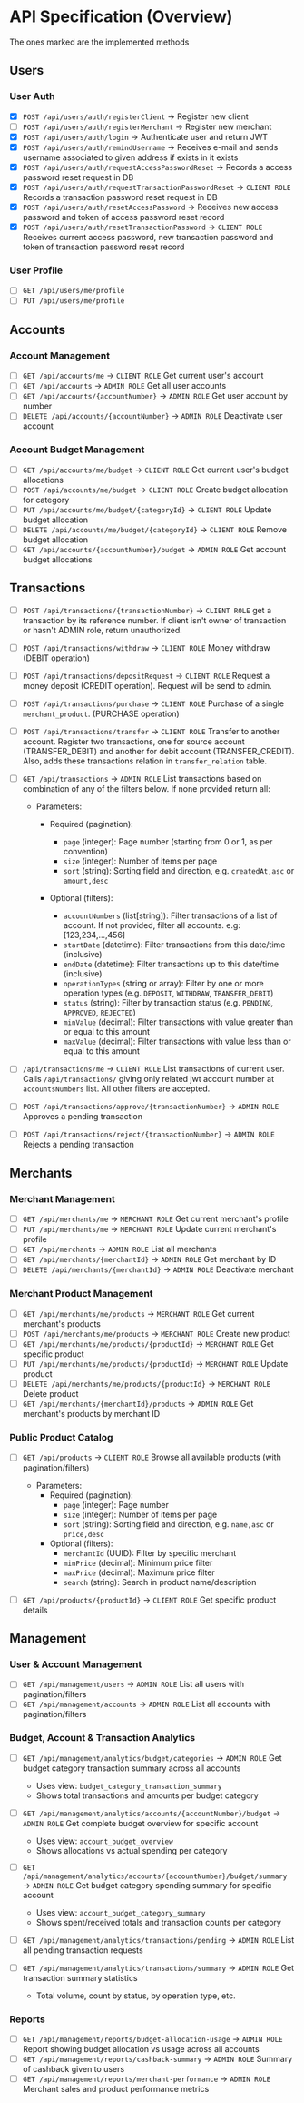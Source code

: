 # API Specification (Overview)

The ones marked are the implemented methods

## Users

### User Auth

- [x] `POST /api/users/auth/registerClient` → Register new client
- [ ] `POST /api/users/auth/registerMerchant` → Register new merchant
- [x] `POST /api/users/auth/login` → Authenticate user and return JWT
- [x] `POST /api/users/auth/remindUsername` → Receives e-mail and sends username associated to given address if exists in it exists
- [x] `POST /api/users/auth/requestAccessPasswordReset` → Records a access password reset request in DB
- [x] `POST /api/users/auth/requestTransactionPasswordReset` → `CLIENT ROLE` Records a transaction password reset request in DB
- [x] `POST /api/users/auth/resetAccessPassword` → Receives new access password and token of access password reset record
- [x] `POST /api/users/auth/resetTransactionPassword` → `CLIENT ROLE` Receives current access password, new transaction password and token of transaction password reset record

### User Profile

- [ ] `GET /api/users/me/profile`
- [ ] `PUT /api/users/me/profile`

## Accounts

### Account Management

- [ ] `GET /api/accounts/me` → `CLIENT ROLE` Get current user's account
- [ ] `GET /api/accounts` → `ADMIN ROLE` Get all user accounts
- [ ] `GET /api/accounts/{accountNumber}` → `ADMIN ROLE` Get user account by number
- [ ] `DELETE /api/accounts/{accountNumber}` → `ADMIN ROLE` Deactivate user account

### Account Budget Management

- [ ] `GET /api/accounts/me/budget` → `CLIENT ROLE` Get current user's budget allocations
- [ ] `POST /api/accounts/me/budget` → `CLIENT ROLE` Create budget allocation for category
- [ ] `PUT /api/accounts/me/budget/{categoryId}` → `CLIENT ROLE` Update budget allocation
- [ ] `DELETE /api/accounts/me/budget/{categoryId}` → `CLIENT ROLE` Remove budget allocation
- [ ] `GET /api/accounts/{accountNumber}/budget` → `ADMIN ROLE` Get account budget allocations

## Transactions

- [ ] `POST /api/transactions/{transactionNumber}` → `CLIENT ROLE` get a transaction by its reference number. If client isn't owner of transaction or hasn't ADMIN role, return unauthorized.
- [ ] `POST /api/transactions/withdraw` → `CLIENT ROLE` Money withdraw (DEBIT operation)
- [ ] `POST /api/transactions/depositRequest` → `CLIENT ROLE` Request a money deposit (CREDIT operation). Request will be send to admin.
- [ ] `POST /api/transactions/purchase` → `CLIENT ROLE` Purchase of a single `merchant_product`. (PURCHASE operation)
- [ ] `POST /api/transactions/transfer` → `CLIENT ROLE` Transfer to another account. Register two transactions, one for source account (TRANSFER_DEBIT) and another for debit account (TRANSFER_CREDIT). Also, adds these transactions relation in `transfer_relation` table.
- [ ] `GET /api/transactions` → `ADMIN ROLE` List transactions based on combination of any of the filters below. If none provided return all:

  - Parameters:

    - Required (pagination):

      - `page` (integer): Page number (starting from 0 or 1, as per convention)
      - `size` (integer): Number of items per page
      - `sort` (string): Sorting field and direction, e.g. `createdAt,asc` or `amount,desc`

    - Optional (filters):
      - `accountNumbers` (list[string]): Filter transactions of a list of account. If not provided, filter all accounts. e.g: [123,234,...,456]
      - `startDate` (datetime): Filter transactions from this date/time (inclusive)
      - `endDate` (datetime): Filter transactions up to this date/time (inclusive)
      - `operationTypes` (string or array): Filter by one or more operation types (e.g. `DEPOSIT`, `WITHDRAW`, `TRANSFER_DEBIT`)
      - `status` (string): Filter by transaction status (e.g. `PENDING`, `APPROVED`, `REJECTED`)
      - `minValue` (decimal): Filter transactions with value greater than or equal to this amount
      - `maxValue` (decimal): Filter transactions with value less than or equal to this amount

- [ ] `/api/transactions/me` → `CLIENT ROLE` List transactions of current user. Calls `/api/transactions/` giving only related jwt account number at `accountsNumbers` list. All other filters are accepted.
- [ ] `POST /api/transactions/approve/{transactionNumber}` → `ADMIN ROLE` Approves a pending transaction
- [ ] `POST /api/transactions/reject/{transactionNumber}` → `ADMIN ROLE` Rejects a pending transaction

## Merchants

### Merchant Management

- [ ] `GET /api/merchants/me` → `MERCHANT ROLE` Get current merchant's profile
- [ ] `PUT /api/merchants/me` → `MERCHANT ROLE` Update current merchant's profile
- [ ] `GET /api/merchants` → `ADMIN ROLE` List all merchants
- [ ] `GET /api/merchants/{merchantId}` → `ADMIN ROLE` Get merchant by ID
- [ ] `DELETE /api/merchants/{merchantId}` → `ADMIN ROLE` Deactivate merchant

### Merchant Product Management

- [ ] `GET /api/merchants/me/products` → `MERCHANT ROLE` Get current merchant's products
- [ ] `POST /api/merchants/me/products` → `MERCHANT ROLE` Create new product
- [ ] `GET /api/merchants/me/products/{productId}` → `MERCHANT ROLE` Get specific product
- [ ] `PUT /api/merchants/me/products/{productId}` → `MERCHANT ROLE` Update product
- [ ] `DELETE /api/merchants/me/products/{productId}` → `MERCHANT ROLE` Delete product
- [ ] `GET /api/merchants/{merchantId}/products` → `ADMIN ROLE` Get merchant's products by merchant ID

### Public Product Catalog

- [ ] `GET /api/products` → `CLIENT ROLE` Browse all available products (with pagination/filters)

  - Parameters:
    - Required (pagination):
      - `page` (integer): Page number
      - `size` (integer): Number of items per page
      - `sort` (string): Sorting field and direction, e.g. `name,asc` or `price,desc`
    - Optional (filters):
      - `merchantId` (UUID): Filter by specific merchant
      - `minPrice` (decimal): Minimum price filter
      - `maxPrice` (decimal): Maximum price filter
      - `search` (string): Search in product name/description

- [ ] `GET /api/products/{productId}` → `CLIENT ROLE` Get specific product details

## Management

### User & Account Management

- [ ] `GET /api/management/users` → `ADMIN ROLE` List all users with pagination/filters
- [ ] `GET /api/management/accounts` → `ADMIN ROLE` List all accounts with pagination/filters

### Budget, Account & Transaction Analytics

- [ ] `GET /api/management/analytics/budget/categories` → `ADMIN ROLE` Get budget category transaction summary across all accounts

  - Uses view: `budget_category_transaction_summary`
  - Shows total transactions and amounts per budget category

- [ ] `GET /api/management/analytics/accounts/{accountNumber}/budget` → `ADMIN ROLE` Get complete budget overview for specific account

  - Uses view: `account_budget_overview`
  - Shows allocations vs actual spending per category

- [ ] `GET /api/management/analytics/accounts/{accountNumber}/budget/summary` → `ADMIN ROLE` Get budget category spending summary for specific account

  - Uses view: `account_budget_category_summary`
  - Shows spent/received totals and transaction counts per category

- [ ] `GET /api/management/analytics/transactions/pending` → `ADMIN ROLE` List all pending transaction requests
- [ ] `GET /api/management/analytics/transactions/summary` → `ADMIN ROLE` Get transaction summary statistics
  - Total volume, count by status, by operation type, etc.

### Reports

- [ ] `GET /api/management/reports/budget-allocation-usage` → `ADMIN ROLE` Report showing budget allocation vs usage across all accounts
- [ ] `GET /api/management/reports/cashback-summary` → `ADMIN ROLE` Summary of cashback given to users
- [ ] `GET /api/management/reports/merchant-performance` → `ADMIN ROLE` Merchant sales and product performance metrics
